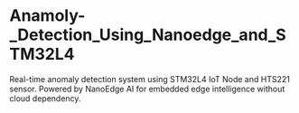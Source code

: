 # Anamoly-_Detection_Using_Nanoedge_and_STM32L4
Real-time anomaly detection system using STM32L4 IoT Node and HTS221 sensor. Powered by NanoEdge AI for embedded edge intelligence without cloud dependency.

